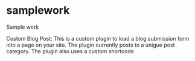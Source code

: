 # samplework
Sample work

Custom Blog Post:
This is a custom plugin to load a blog submission form into a page on your site. The plugin currently posts to a unigue post category. The plugin also uses a custom shortcode. 
